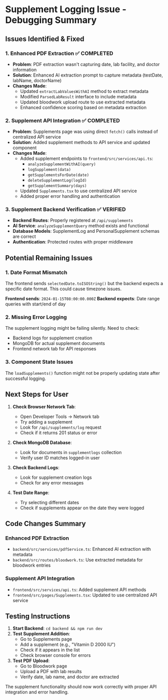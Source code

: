 # Supplement Logging Issue - Debugging Summary

## Issues Identified & Fixed

### 1. **Enhanced PDF Extraction** ✅ COMPLETED
- **Problem**: PDF extraction wasn't capturing date, lab facility, and doctor information
- **Solution**: Enhanced AI extraction prompt to capture metadata (testDate, labName, doctorName)
- **Changes Made**:
  - Updated `extractLabValuesWithAI` method to extract metadata
  - Modified `ParsedLabResult` interface to include metadata
  - Updated bloodwork upload route to use extracted metadata
  - Enhanced confidence scoring based on metadata extraction

### 2. **Supplement API Integration** ✅ COMPLETED  
- **Problem**: Supplements page was using direct `fetch()` calls instead of centralized API service
- **Solution**: Added supplement methods to API service and updated component
- **Changes Made**:
  - Added supplement endpoints to `frontend/src/services/api.ts`:
    - `analyzeSupplementWithAI(query)`
    - `logSupplement(data)`
    - `getSupplementsForDate(date)`
    - `deleteSupplementLog(logId)`
    - `getSupplementSummary(days)`
  - Updated `Supplements.tsx` to use centralized API service
  - Added proper error handling and authentication

### 3. **Supplement Backend Verification** ✅ VERIFIED
- **Backend Routes**: Properly registered at `/api/supplements`
- **AI Service**: `analyzeSupplementQuery` method exists and functional
- **Database Models**: SupplementLog and PersonalSupplement schemas are correct
- **Authentication**: Protected routes with proper middleware

## Potential Remaining Issues

### 1. **Date Format Mismatch**
The frontend sends `selectedDate.toISOString()` but the backend expects a specific date format. This could cause timezone issues.

**Frontend sends**: `2024-01-15T08:00:00.000Z`
**Backend expects**: Date range queries with start/end of day

### 2. **Missing Error Logging**
The supplement logging might be failing silently. Need to check:
- Backend logs for supplement creation
- MongoDB for actual supplement documents
- Frontend network tab for API responses

### 3. **Component State Issues**
The `loadSupplements()` function might not be properly updating state after successful logging.

## Next Steps for User

1. **Check Browser Network Tab**:
   - Open Developer Tools → Network tab
   - Try adding a supplement
   - Look for `/api/supplements/log` request
   - Check if it returns 201 status or error

2. **Check MongoDB Database**:
   - Look for documents in `supplementlogs` collection
   - Verify user ID matches logged-in user

3. **Check Backend Logs**:
   - Look for supplement creation logs
   - Check for any error messages

4. **Test Date Range**:
   - Try selecting different dates
   - Check if supplements appear on the date they were logged

## Code Changes Summary

### Enhanced PDF Extraction
- `backend/src/services/pdfService.ts`: Enhanced AI extraction with metadata
- `backend/src/routes/bloodwork.ts`: Use extracted metadata for bloodwork entries

### Supplement API Integration  
- `frontend/src/services/api.ts`: Added supplement API methods
- `frontend/src/pages/Supplements.tsx`: Updated to use centralized API service

## Testing Instructions

1. **Start Backend**: `cd backend && npm run dev`
2. **Test Supplement Addition**:
   - Go to Supplements page
   - Add a supplement (e.g., "Vitamin D 2000 IU")
   - Check if it appears in the list
   - Check browser console for errors
3. **Test PDF Upload**:
   - Go to Bloodwork page  
   - Upload a PDF with lab results
   - Verify date, lab name, and doctor are extracted

The supplement functionality should now work correctly with proper API integration and error handling. 